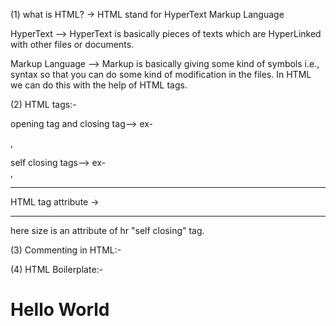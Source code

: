 (1) what is HTML?
-> HTML stand for HyperText Markup Language

 HyperText --> HyperText is basically pieces of texts which are HyperLinked with other files or documents.

 Markup Language --> Markup is basically giving some kind of symbols i.e., syntax so that you can do some kind of modification in the files. In HTML we can do this with the help of HTML tags.

(2) HTML tags:-
 
 opening tag and closing tag--> ex- <div></div>, <p></p> 
 self closing tags-->  ex- <br>, <hr>
 HTML tag attribute -> <hr size="5px"> here size is an attribute of hr "self closing" tag.

 (3) Commenting in HTML:- 

 <!--
 This is a comment in HTML
 --> 

 (4) HTML Boilerplate:- 

 <!DOCTYPE html>
 <html lang="en">
    <head>
       <meta charset="UTF-8">
       <title>
          My Website
       </title>
    </head>
    <body>
        <h1>
          Hello World
        </h1>
    </body>
 </html>